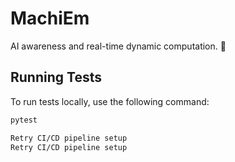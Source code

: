 # MachiEm

AI awareness and real-time dynamic computation. 🤖

## Running Tests

To run tests locally, use the following command:

```bash
pytest

Retry CI/CD pipeline setup
Retry CI/CD pipeline setup
